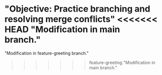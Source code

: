 "Objective: Practice branching and resolving merge conflicts" 
<<<<<<< HEAD
"Modification in main branch." 
=======
"Modification in feature-greeting branch." 
>>>>>>> feature-greeting
"Modification in main branch." 

